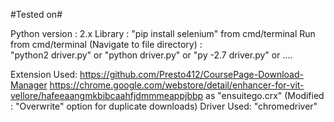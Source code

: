 #Tested on#

Python version : 2.x
Library : "pip install selenium" from cmd/terminal
Run from cmd/terminal (Navigate to file directory) :   
                  "python2 driver.py"
               or "python driver.py"
               or "py -2.7 driver.py"
	       or ....
              
               
 Extension Used:
 https://github.com/Presto412/CoursePage-Download-Manager
 https://chrome.google.com/webstore/detail/enhancer-for-vit-vellore/hafeeaangmkbibcaahfjdmmmeappjbbp as "ensuitego.crx"
 (Modified : "Overwrite" option for duplicate downloads)
 Driver Used:
 "chromedriver"

